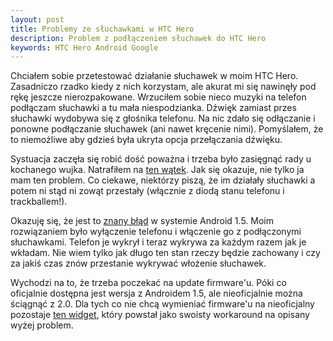 ```yaml
---
layout: post
title: Problemy ze słuchawkami w HTC Hero
description: Problem z podłączeniem słuchawek do HTC Hero
keywords: HTC Hero Android Google
---
```

Chciałem sobie przetestować działanie słuchawek w moim HTC Hero. Zasadniczo rzadko
kiedy z nich korzystam, ale akurat mi się nawinęły pod rękę jeszcze nierozpakowane. 
Wrzuciłem sobie nieco muzyki na telefon podłączam słuchawki a tu mała niespodzianka.
Dźwięk zamiast przes słuchawki wydobywa się z głośnika telefonu. Na nic zdało się
odłączanie i ponowne podłączanie słuchawek (ani nawet kręcenie nimi). Pomyślałem, że
to niemożliwe aby gdzieś była ukryta opcja przełączania dźwięku.

Systuacja zaczęła się robić dość poważna i trzeba było zasięgnąć rady u kochanego
wujka. Natrafiłem na [ten wątek](http://androidforums.com/htc-hero/7102-htc-hero-headphone-jack-problem.html).
Jak się okazuje, nie tylko ja mam ten problem. Co ciekawe, niektórzy piszą, że im
działały słuchawki a potem ni stąd ni zowąt przestały (włącznie z diodą stanu telefonu
i trackballem!).

Okazuję się, że jest to [znany błąd](http://code.google.com/p/android/issues/detail?id=2534) w systemie Android 1.5.
Moim rozwiązaniem było wyłączenie telefonu i włączenie go z podłączonymi słuchawkami.
Telefon je wykrył i teraz wykrywa za każdym razem jak je wkładam. Nie wiem tylko
jak długo ten stan rzeczy będzie zachowany i czy za jakiś czas znów przestanie wykrywać
włożenie słuchawek.

Wychodzi na to, że trzeba poczekać na update firmware'u. Póki co
oficjalnie dostępna jest wersja z Androidem 1.5, ale nieoficjalnie można ściągnąć z 2.0.
Dla tych co nie chcą wymieniać firmware'u na nieoficjalny pozostaje [ten widget](http://code.google.com/p/toggleheadset/),
który powstał jako swoisty workaround na opisany wyżej problem.